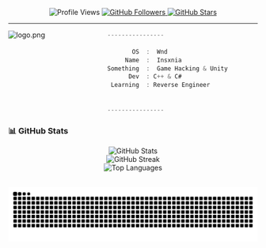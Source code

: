 

<p align="center">
  <img src="https://komarev.com/ghpvc/?username=Insxnia&label=Profile%20Views&color=0e75b6&style=flat-square" alt="Profile Views" />
  <a href="https://github.com/Insxnia?tab=followers">
    <img src="https://img.shields.io/github/followers/Insxnia?label=Followers&style=flat-square" alt="GitHub Followers" />
  </a>
  <a href="https://github.com/Insxnia">
    <img src="https://img.shields.io/github/stars/Insxnia?label=Stars&style=flat-square" alt="GitHub Stars" />
  </a>
</p>

---



<img align="left" src="https://cdn.discordapp.com/attachments/1057383657733632182/1416537406567481374/caption-3.gif?ex=68d50c83&is=68d3bb03&hm=aee28aa13d22342b922776ea06cc5cb117498a2f5bd65124665d85daf7c8fdbf&" alt="logo.png" width="200" /> 

```csharp
----------------

       OS  :  Wnd
     Name  :  Insxnia
Something  :  Game Hacking & Unity
      Dev  : C++ & C# 
 Learning  : Reverse Engineer

    
----------------
```


### 📊 GitHub Stats
<p align="center">
  <img src="https://github-readme-stats.vercel.app/api?username=Insxnia&show_icons=true&theme=tokyonight&hide_border=true" alt="GitHub Stats" />
  <br/>
  <img src="https://github-readme-streak-stats.herokuapp.com/?user=Insxnia&theme=tokyonight&hide_border=true" alt="GitHub Streak" />
  <br/>
  <img src="https://github-readme-stats.vercel.app/api/top-langs/?username=Insxnia&layout=compact&theme=tokyonight&hide_border=true" alt="Top Languages" />

<div align="center">
<br clear="both" >
<img src="https://raw.githubusercontent.com/Hiro420/Hiro420/output/snake.svg" alt="Snake animation"  />
</div>
  
</p>
